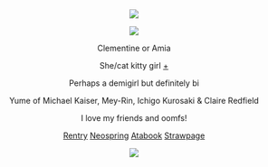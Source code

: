 &nbsp;
<div align="center">

![](https://komarev.com/ghpvc/?username=moidix&label=༄.°&color=bc84ac&abbreviated=true)

![](https://upload-os-bbs.hoyolab.com/upload/2023/02/07/10642705/2bd3559bf4797872bf149a98ce3a36ae_2008224772383725720.gif)

Clementine or Amia

She/cat kitty girl [+](https://pronouns.cc/@visual)

Perhaps a demigirl but definitely bi

Yume of Michael Kaiser, Mey-Rin, Ichigo Kurosaki & Claire Redfield

I love my friends and oomfs!

[Rentry](https://rentry.co/jules) [Neospring](https://neospring.org/@gurohime) [Atabook](https://wxs.atabook.org) [Strawpage](https://mdma.straw.page)
 
![](https://spotify-github-profile.kittinanx.com/api/view.svg?uid=314mkicxlkkdu2xbfq5sn4qlspni&cover_image=true&theme=natemoo-re&show_offline=true&background_color=121212&interchange=false&bar_color=1448c2&bar_color_cover=false)
<div>
